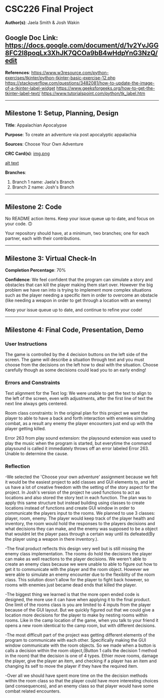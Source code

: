 # CSC226 Final Project



️**Author(s)**: Jaela Smith & Josh Wakin

️**Google Doc Link**: https://docs.google.com/document/d/1v2YvJGG8FC2l8poqLx3XhJK7QCOa9bB4wHdpYnG3NzQ/edit
---

**References**: 
https://www.w3resource.com/python-exercises/tkinter/python-tkinter-basic-exercise-12.php
https://stackoverflow.com/questions/3482081/how-to-update-the-image-of-a-tkinter-label-widget
https://www.geeksforgeeks.org/how-to-get-the-tkinter-label-text/
https://www.tutorialspoint.com/python/tk_label.htm

---

## Milestone 1: Setup, Planning, Design

️**Title**: Appalachian Apocalypse 

**Purpose**: To create an adventure via post apocalyptic appalachia

**Sources**: Choose Your Own Adventure


️**CRC Card(s)**:
[img.png](img.png)

[alt text](image/crc.png "Image of CRC card as an example. Upload your CRC card(s) in place of this one")

**Branches**: 
 
1. Branch 1 name: Jaela's Branch
2. Branch 2 name: Josh's Branch

---

## Milestone 2: Code

No README action items. Keep your issue queue up to date, and focus on your code. 🙃

Your repository should have, at a minimum, two branches; one for each partner, each with their contributions. 

---

## Milestone 3: Virtual Check-In

 

️**Completion Percentage**: 70%

**Confidence**: We feel confident that the program can simulate a story and obstacles that can kill the player making them start over.
However the big problem we have ran into is trying to implement more complex situations such as the player needing a specific item in order to overcome an obstacle (like needing a weapon in order to get through a location with an enemy)


Keep your issue queue up to date, and continue to refine your code!

---

## Milestone 4: Final Code, Presentation, Demo

### User Instructions

The game is controlled by the 4 decision buttons on the left side of the screen. The game will describe a situation through text and you
must choose from the decisions on the left how to deal with the situation. Choose carefully though as some decisions could lead you to an 
early ending!

### Errors and Constraints

Text alignment for the Text log: We were unable to get the text to align to the left of the screen, even with adjustments, after
the first line of text the next line always gets centered.

Room class constraints: In the original plan for this project we want the player to able to have a back and forth interaction with enemies
simulating combat, as a result any enemy the player encounters just end up with the player getting killed.

Error 263 from play sound extension: the playsound extension was used to play the music when the program is started, but everytime the command
playsound is called it immediately throws off an error labeled Error 263. Unable to determine the cause. 

### Reflection


-We selected the 'Choose your own adventure' assignment because we felt it would be the easiest project to add classes and GUI elements to,
and let us have a lot of creative freedom with the setting of the story aspect for the project. In Josh's version of the project he used 
functions to act as locations and also stored the story text in each function. The plan was to apply this same structure but instead building
using classes to create locations instead of functions and create GUI window in order to communicate the players input to the rooms. We planned
to use 3 classes: player, room, enemy. The player would keep track of the player health and inventory, the room would hold the responses to the 
players decisions and what decisions they can make, and the enemy was supposed to be a object that wouldnt let the player pass through a certain
way until its defeated(By the player using a weapon in there inventory.).

-The final product reflects this design very well but is still missing the enemy class implementation. The rooms do hold the decisions the player can
make as well reactions to the player decisions. We weren't able to create an enemy class because we were unable to able to figure out how to
get it to communicate with the player and the room object. However we were able to simulate an enemy encounter due to the flexiblity of the room class.
This solution dosn't allow for the player to fight back however, so rooms with enemies just became dead ends that killed the player.

-The biggest thing we learned is that the more open ended code is designed, the more use it can have when applying it to the
final product. One limit of the rooms class is you are limited to 4 inputs from the player because of the GUI layout. But we
quickly figured out that we could give a location more decisions for the player to make by nesting rooms within rooms. Like in the
camp location of the game, when you talk to your friend it opens a new room identical to the camp room, but with different decisions.

-The most difficult part of the project was getting different elements of the program to communicate with each other. Specifically
making the GUI window communicate with the room objects. So we made when a button is calls a decision within the room object,(Button 1
calls the decision 1 method in the room) that the decision is one of 4 types. Ethier move rooms, damage the player, give the player an item,
 and checking if a player has an item and changing its self to move the player if they have the required item.

-Over all we should have spent more time on the the decision methods within the room class so that the player could have more 
interesting choices (and consequences), and an enemy class so that player would have some combat related encounters.

